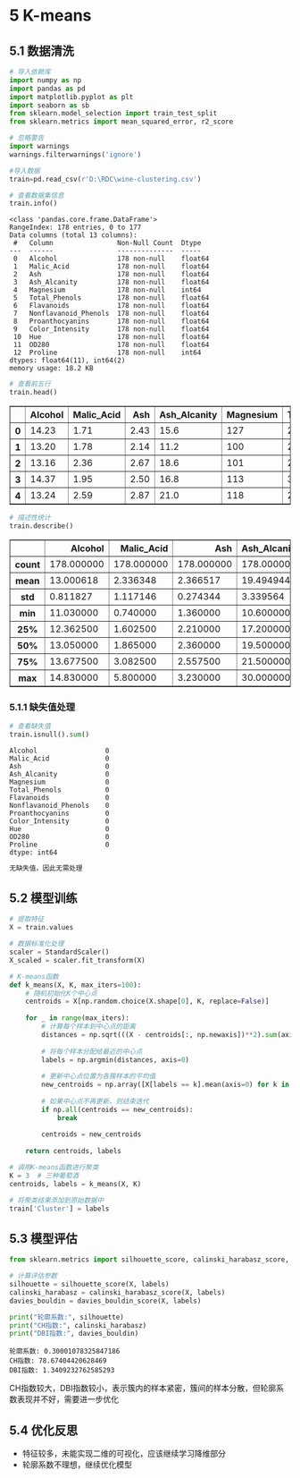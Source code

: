 # 5 K-means

## 5.1 数据清洗


```python
# 导入依赖库
import numpy as np
import pandas as pd
import matplotlib.pyplot as plt
import seaborn as sb
from sklearn.model_selection import train_test_split
from sklearn.metrics import mean_squared_error, r2_score

# 忽略警告
import warnings
warnings.filterwarnings('ignore')

#导入数据
train=pd.read_csv(r'D:\RDC\wine-clustering.csv')
```


```python
# 查看数据集信息
train.info()
```

    <class 'pandas.core.frame.DataFrame'>
    RangeIndex: 178 entries, 0 to 177
    Data columns (total 13 columns):
     #   Column                Non-Null Count  Dtype  
    ---  ------                --------------  -----  
     0   Alcohol               178 non-null    float64
     1   Malic_Acid            178 non-null    float64
     2   Ash                   178 non-null    float64
     3   Ash_Alcanity          178 non-null    float64
     4   Magnesium             178 non-null    int64  
     5   Total_Phenols         178 non-null    float64
     6   Flavanoids            178 non-null    float64
     7   Nonflavanoid_Phenols  178 non-null    float64
     8   Proanthocyanins       178 non-null    float64
     9   Color_Intensity       178 non-null    float64
     10  Hue                   178 non-null    float64
     11  OD280                 178 non-null    float64
     12  Proline               178 non-null    int64  
    dtypes: float64(11), int64(2)
    memory usage: 18.2 KB



```python
# 查看前五行
train.head()
```

<table border="1" class="dataframe">
  <thead>
    <tr style="text-align: right;">
      <th></th>
      <th>Alcohol</th>
      <th>Malic_Acid</th>
      <th>Ash</th>
      <th>Ash_Alcanity</th>
      <th>Magnesium</th>
      <th>Total_Phenols</th>
      <th>Flavanoids</th>
      <th>Nonflavanoid_Phenols</th>
      <th>Proanthocyanins</th>
      <th>Color_Intensity</th>
      <th>Hue</th>
      <th>OD280</th>
      <th>Proline</th>
    </tr>
  </thead>
  <tbody>
    <tr>
      <th>0</th>
      <td>14.23</td>
      <td>1.71</td>
      <td>2.43</td>
      <td>15.6</td>
      <td>127</td>
      <td>2.80</td>
      <td>3.06</td>
      <td>0.28</td>
      <td>2.29</td>
      <td>5.64</td>
      <td>1.04</td>
      <td>3.92</td>
      <td>1065</td>
    </tr>
    <tr>
      <th>1</th>
      <td>13.20</td>
      <td>1.78</td>
      <td>2.14</td>
      <td>11.2</td>
      <td>100</td>
      <td>2.65</td>
      <td>2.76</td>
      <td>0.26</td>
      <td>1.28</td>
      <td>4.38</td>
      <td>1.05</td>
      <td>3.40</td>
      <td>1050</td>
    </tr>
    <tr>
      <th>2</th>
      <td>13.16</td>
      <td>2.36</td>
      <td>2.67</td>
      <td>18.6</td>
      <td>101</td>
      <td>2.80</td>
      <td>3.24</td>
      <td>0.30</td>
      <td>2.81</td>
      <td>5.68</td>
      <td>1.03</td>
      <td>3.17</td>
      <td>1185</td>
    </tr>
    <tr>
      <th>3</th>
      <td>14.37</td>
      <td>1.95</td>
      <td>2.50</td>
      <td>16.8</td>
      <td>113</td>
      <td>3.85</td>
      <td>3.49</td>
      <td>0.24</td>
      <td>2.18</td>
      <td>7.80</td>
      <td>0.86</td>
      <td>3.45</td>
      <td>1480</td>
    </tr>
    <tr>
      <th>4</th>
      <td>13.24</td>
      <td>2.59</td>
      <td>2.87</td>
      <td>21.0</td>
      <td>118</td>
      <td>2.80</td>
      <td>2.69</td>
      <td>0.39</td>
      <td>1.82</td>
      <td>4.32</td>
      <td>1.04</td>
      <td>2.93</td>
      <td>735</td>
    </tr>
  </tbody>
</table>





```python
# 描述性统计
train.describe()
```

<table border="1" class="dataframe">
  <thead>
    <tr style="text-align: right;">
      <th></th>
      <th>Alcohol</th>
      <th>Malic_Acid</th>
      <th>Ash</th>
      <th>Ash_Alcanity</th>
      <th>Magnesium</th>
      <th>Total_Phenols</th>
      <th>Flavanoids</th>
      <th>Nonflavanoid_Phenols</th>
      <th>Proanthocyanins</th>
      <th>Color_Intensity</th>
      <th>Hue</th>
      <th>OD280</th>
      <th>Proline</th>
    </tr>
  </thead>
  <tbody>
    <tr>
      <th>count</th>
      <td>178.000000</td>
      <td>178.000000</td>
      <td>178.000000</td>
      <td>178.000000</td>
      <td>178.000000</td>
      <td>178.000000</td>
      <td>178.000000</td>
      <td>178.000000</td>
      <td>178.000000</td>
      <td>178.000000</td>
      <td>178.000000</td>
      <td>178.000000</td>
      <td>178.000000</td>
    </tr>
    <tr>
      <th>mean</th>
      <td>13.000618</td>
      <td>2.336348</td>
      <td>2.366517</td>
      <td>19.494944</td>
      <td>99.741573</td>
      <td>2.295112</td>
      <td>2.029270</td>
      <td>0.361854</td>
      <td>1.590899</td>
      <td>5.058090</td>
      <td>0.957449</td>
      <td>2.611685</td>
      <td>746.893258</td>
    </tr>
    <tr>
      <th>std</th>
      <td>0.811827</td>
      <td>1.117146</td>
      <td>0.274344</td>
      <td>3.339564</td>
      <td>14.282484</td>
      <td>0.625851</td>
      <td>0.998859</td>
      <td>0.124453</td>
      <td>0.572359</td>
      <td>2.318286</td>
      <td>0.228572</td>
      <td>0.709990</td>
      <td>314.907474</td>
    </tr>
    <tr>
      <th>min</th>
      <td>11.030000</td>
      <td>0.740000</td>
      <td>1.360000</td>
      <td>10.600000</td>
      <td>70.000000</td>
      <td>0.980000</td>
      <td>0.340000</td>
      <td>0.130000</td>
      <td>0.410000</td>
      <td>1.280000</td>
      <td>0.480000</td>
      <td>1.270000</td>
      <td>278.000000</td>
    </tr>
    <tr>
      <th>25%</th>
      <td>12.362500</td>
      <td>1.602500</td>
      <td>2.210000</td>
      <td>17.200000</td>
      <td>88.000000</td>
      <td>1.742500</td>
      <td>1.205000</td>
      <td>0.270000</td>
      <td>1.250000</td>
      <td>3.220000</td>
      <td>0.782500</td>
      <td>1.937500</td>
      <td>500.500000</td>
    </tr>
    <tr>
      <th>50%</th>
      <td>13.050000</td>
      <td>1.865000</td>
      <td>2.360000</td>
      <td>19.500000</td>
      <td>98.000000</td>
      <td>2.355000</td>
      <td>2.135000</td>
      <td>0.340000</td>
      <td>1.555000</td>
      <td>4.690000</td>
      <td>0.965000</td>
      <td>2.780000</td>
      <td>673.500000</td>
    </tr>
    <tr>
      <th>75%</th>
      <td>13.677500</td>
      <td>3.082500</td>
      <td>2.557500</td>
      <td>21.500000</td>
      <td>107.000000</td>
      <td>2.800000</td>
      <td>2.875000</td>
      <td>0.437500</td>
      <td>1.950000</td>
      <td>6.200000</td>
      <td>1.120000</td>
      <td>3.170000</td>
      <td>985.000000</td>
    </tr>
    <tr>
      <th>max</th>
      <td>14.830000</td>
      <td>5.800000</td>
      <td>3.230000</td>
      <td>30.000000</td>
      <td>162.000000</td>
      <td>3.880000</td>
      <td>5.080000</td>
      <td>0.660000</td>
      <td>3.580000</td>
      <td>13.000000</td>
      <td>1.710000</td>
      <td>4.000000</td>
      <td>1680.000000</td>
    </tr>
  </tbody>
</table>




### 5.1.1 缺失值处理


```python
# 查看缺失值
train.isnull().sum()
```


    Alcohol                 0
    Malic_Acid              0
    Ash                     0
    Ash_Alcanity            0
    Magnesium               0
    Total_Phenols           0
    Flavanoids              0
    Nonflavanoid_Phenols    0
    Proanthocyanins         0
    Color_Intensity         0
    Hue                     0
    OD280                   0
    Proline                 0
    dtype: int64


```python
无缺失值，因此无需处理
```



## 5.2 模型训练


```python
# 提取特征
X = train.values

# 数据标准化处理
scaler = StandardScaler()
X_scaled = scaler.fit_transform(X)

# K-means函数
def k_means(X, K, max_iters=100):
    # 随机初始化K个中心点
    centroids = X[np.random.choice(X.shape[0], K, replace=False)]
    
    for _ in range(max_iters):
        # 计算每个样本到中心点的距离
        distances = np.sqrt(((X - centroids[:, np.newaxis])**2).sum(axis=2))
        
        # 将每个样本分配给最近的中心点
        labels = np.argmin(distances, axis=0)
        
        # 更新中心点位置为各簇样本的平均值
        new_centroids = np.array([X[labels == k].mean(axis=0) for k in range(K)])
        
        # 如果中心点不再更新，则结束迭代
        if np.all(centroids == new_centroids):
            break
            
        centroids = new_centroids
    
    return centroids, labels

# 调用K-means函数进行聚类
K = 3  # 三种葡萄酒
centroids, labels = k_means(X, K)

# 将聚类结果添加到原始数据中
train['Cluster'] = labels
```



## 5.3 模型评估


```python
from sklearn.metrics import silhouette_score, calinski_harabasz_score, davies_bouldin_score

# 计算评估参数
silhouette = silhouette_score(X, labels)
calinski_harabasz = calinski_harabasz_score(X, labels)
davies_bouldin = davies_bouldin_score(X, labels)

print("轮廓系数:", silhouette)
print("CH指数:", calinski_harabasz)
print("DBI指数:", davies_bouldin)
```

    轮廓系数: 0.30001078325847186
    CH指数: 78.67404420628469
    DBI指数: 1.3409232762585293


CH指数较大，DBI指数较小，表示簇内的样本紧密，簇间的样本分散，但轮廓系数表现并不好，需要进一步优化



## 5.4 优化反思

+ 特征较多，未能实现二维的可视化，应该继续学习降维部分
+ 轮廓系数不理想，继续优化模型
